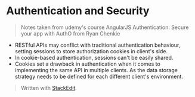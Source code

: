 # Authentication and Security

> Notes taken from udemy's course AngularJS Authentication: Secure your app with AuthO from Ryan Chenkie

- RESTful APIs may conflict with traditional authentication behaviour, setting sessions to store authorization cookies in client's side.
- In cookie-based authentication, sessions can't be easily shared.
- Cookies set a drawback in authentication when it comes to implementing the same API in multiple clients. As the data storage strategy needs to be defined for each different client's environment.



> Written with [StackEdit](https://stackedit.io/).

<!--stackedit_data:
eyJoaXN0b3J5IjpbMTY1ODY1OTE0MywtMTkxMDcxNDAyMywyOT
Q4NTU1MDldfQ==
-->